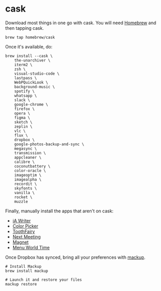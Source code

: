 # cask

Download most things in one go with cask. You will need [Homebrew](https://brew.sh/) and then tapping cask.

```
brew tap homebrew/cask
```

Once it's available, do:

```
brew install --cask \
    the-unarchiver \
    iterm2 \
    zsh \
    visual-studio-code \
    lastpass \
    WebPQuickLook \
    background-music \
    spotify \
    whatsapp \
    slack \
    google-chrome \
    firefox \
    opera \
    figma \
    sketch \
    zeplin \
    vlc \
    flux \
    dropbox \
    google-photos-backup-and-sync \
    megasync \
    transmission \
    appcleaner \
    calibre \
    coconutbattery \
    color-oracle \
    imageoptim \
    imagealpha \
    recordit \
    skyfonts \
    vanilla \
    rocket \
    muzzle
```

Finally, manually install the apps that aren't on cask:

- [iA Writer](https://ia.net/writer)
- [Color Picker](https://itunes.apple.com/gb/app/color-picker/id641027709?mt=12)
- [ToothFairy](https://itunes.apple.com/gb/app/toothfairy/id1191449274?mt=12)
- [Next Meeting](https://itunes.apple.com/us/app/next-meeting/id1017470484)
- [Magnet](https://apps.apple.com/app/id441258766)
- [Menu World Time](https://apps.apple.com/gb/app/menu-world-time/id1446377255?mt=12)

Once Dropbox has synced, bring all your preferences with [mackup](https://github.com/lra/mackup).

```
# Install Mackup
brew install mackup

# Launch it and restore your files
mackup restore
```
